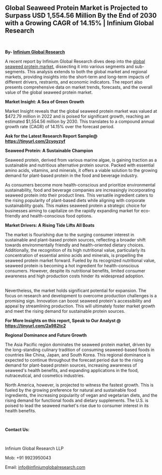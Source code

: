 <h2><strong>Global Seaweed Protein Market is Projected to Surpass USD 1,554.56 Million By the End of 2030 with a Growing CAGR of 14.15% | Infinium Global Research</strong></h2>
<p>&nbsp;</p>
<p><strong>By- </strong><a href="https://www.infiniumglobalresearch.com"><strong>Infinium Global Research</strong></a></p>
<p>A recent report by Infinium Global Research dives deep into the <a href="https://www.infiniumglobalresearch.com/market-reports/global-seaweed-protein-market">global seaweed protein market</a>, dissecting it into various segments and sub-segments. This analysis extends to both the global market and regional markets, providing insights into the short-term and long-term impacts of different drivers, restraints, and economic indicators. The report also presents comprehensive data on market trends, forecasts, and the overall value of the global seaweed protein market.</p>
<p><strong>Market Insight: A Sea of Green Growth</strong></p>
<p>Market Insight reveals that the global seaweed protein market was valued at $472.79 million in 2022 and is poised for significant growth, reaching an estimated $1,554.56 million by 2030. This translates to a compound annual growth rate (CAGR) of 14.15% over the forecast period.</p>
<p><strong>Ask for the Latest Research Report Sample@ </strong><a href="https://tinyurl.com/2cyoyzyf"><strong>https://tinyurl.com/2cyoyzyf</strong></a></p>
<p><strong>Seaweed Protein: A Sustainable Champion</strong></p>
<p>Seaweed protein, derived from various marine algae, is gaining traction as a sustainable and nutritious alternative protein source. Packed with essential amino acids, vitamins, and minerals, it offers a viable solution to the growing demand for plant-based protein in the food and beverage industry.</p>
<p>As consumers become more health-conscious and prioritize environmental sustainability, food and beverage companies are increasingly incorporating seaweed protein into their product lines. This versatile ingredient caters to the rising popularity of plant-based diets while aligning with corporate sustainability goals. This makes seaweed protein a strategic choice for businesses aiming to capitalize on the rapidly expanding market for eco-friendly and health-conscious food options.</p>
<p><strong>Market Drivers: A Rising Tide Lifts All Boats</strong></p>
<p>The market is flourishing due to the surging consumer interest in sustainable and plant-based protein sources, reflecting a broader shift towards environmentally friendly and health-oriented dietary choices. Additionally, the recognition of its high nutritional value, particularly its concentration of essential amino acids and minerals, is propelling the seaweed protein market forward. Fueled by its recognized nutritional value, seaweed protein is becoming a hot ingredient for health-conscious consumers. However, despite its nutritional benefits, limited consumer awareness and high production costs hinder its widespread adoption.</p>
<p><br /> Nevertheless, the market holds significant potential for expansion. The focus on research and development to overcome production challenges is a promising sign. Innovation can boost seaweed protein's accessibility and appeal by streamlining production. This will ultimately foster market growth and meet the rising demand for sustainable protein sources.</p>
<p><strong>For More Insights on this report, Speak to Our Analyst @ </strong><a href="https://tinyurl.com/2a982tc2"><strong>https://tinyurl.com/2a982tc2</strong></a></p>
<p><strong>Regional Dominance and Future Growth</strong></p>
<p>The Asia Pacific region dominates the seaweed protein market, driven by the long-standing culinary tradition of consuming seaweed-based foods in countries like China, Japan, and South Korea. This regional dominance is expected to continue throughout the forecast period due to the rising demand for plant-based protein sources, increasing awareness of seaweed's health benefits, and expanding applications in the food, nutraceutical, and cosmetics industries.</p>
<p>North America, however, is projected to witness the fastest growth. This is fueled by the growing preference for natural and sustainable food ingredients, the increasing popularity of vegan and vegetarian diets, and the rising demand for functional foods and dietary supplements. The U.S. is poised to lead the seaweed market's rise due to consumer interest in its health benefits.</p>
<p>&nbsp;</p>
<p><strong>Contact Us:</strong></p>
<p>&nbsp;</p>
<p>Infinium Global Research LLP</p>
<p>Mob: +91 9923950043</p>
<p>Email: <a href="mailto:info@infiniumglobalresearch.com">info@infiniumglobalresearch.com</a></p>